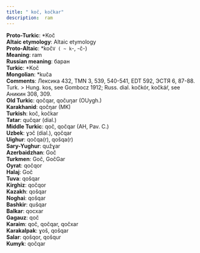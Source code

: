```yaml
---
title: " koč, kočkar"
description:  ram
---
```


<strong>Proto-Turkic</strong>:  *Koč<br>
<strong>Altaic etymology</strong>:  Altaic etymology<br>
<strong> Proto-Altaic</strong>:  *koč`V ( ~ k`-, -č-)<br>
<strong>Meaning</strong>:  ram<br>
<strong>Russian meaning</strong>:  баран<br>
<strong>Turkic</strong>:  *Koč<br>
<strong>Mongolian</strong>:  *kuča<br>
<strong>Comments</strong>:  Лексика 432, TMN 3, 539, 540-541, EDT 592, ЭСТЯ 6, 87-88. Turk. > Hung. kos, see Gombocz 1912; Russ. dial. kočkór, kočkáŕ, see Аникин 308, 309.<br>
<strong>Old Turkic</strong>:  qočqar, qočuŋar (OUygh.)<br>
<strong>Karakhanid</strong>:  qočŋar (MK)<br>
<strong>Turkish</strong>:  koč, kočkar<br>
<strong>Tatar</strong>:  qučqar (dial.)<br>
<strong>Middle Turkic</strong>:  qoč, qočqar (AH, Pav. C.)<br>
<strong>Uzbek</strong>:  ɣɔč (dial.), qọčqar<br>
<strong>Uighur</strong>:  qočqa(r), qošqa(r)<br>
<strong>Sary-Yughur</strong>:  qužɣar<br>
<strong>Azerbaidzhan</strong>:  Goč<br>
<strong>Turkmen</strong>:  Goč, GočGar<br>
<strong>Oyrat</strong>:  qočqor<br>
<strong>Halaj</strong>:  Goč<br>
<strong>Tuva</strong>:  qošqar<br>
<strong>Kirghiz</strong>:  qočqor<br>
<strong>Kazakh</strong>:  qošqar<br>
<strong>Noghai</strong>:  qošqar<br>
<strong>Bashkir</strong>:  qušqar<br>
<strong>Balkar</strong>:  qocxar<br>
<strong>Gagauz</strong>:  qoč<br>
<strong>Karaim</strong>:  qoč, qočqar, qočxar<br>
<strong>Karakalpak</strong>:  ɣoš, qošqar<br>
<strong>Salar</strong>:  qošqor, qošqur<br>
<strong>Kumyk</strong>:  qočqar<br>


